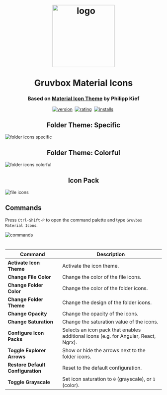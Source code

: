 <h1 align="center">
  <br>
  <img src="./logo.png" alt="logo" width="200">
  <br>
  <br>
    Gruvbox Material Icons
  <br>
</h1>

<h3 align="center">Based on 
<a href="https://github.com/PKief/vscode-material-icon-theme">Material Icon Theme</a> 
by Philipp Kief
</h3>

<!-- https://shields.io/badges/static-badge -->
<p align="center">
  <a href="https://marketplace.visualstudio.com/items?itemName=navernoedenis.gruvbox-material-icons"><img src="https://img.shields.io/badge/v3.2.0-%23000?style=for-the-badge&label=version&color=%23a9b665" alt="version"></a>&nbsp;
  <a href="https://marketplace.visualstudio.com/items?itemName=navernoedenis.gruvbox-material-icons"><img src="https://img.shields.io/badge/5%2F5(2)-%23000?style=for-the-badge&label=rating&color=%23e3ae5a" alt="rating"></a>&nbsp;
  <a href="https://marketplace.visualstudio.com/items?itemName=navernoedenis.gruvbox-material-icons"><img src="https://img.shields.io/badge/1K%2B-%23000?style=for-the-badge&label=installs&color=%23ebdbb2" alt="installs"></a>&nbsp;
</p>

<h2 align="center">Folder Theme: Specific</h2>
<img src="./images/folderIcons-specific.png" alt="folder icons specific">

<h2 align="center">Folder Theme: Colorful</h2>
<img src="./images/folderIcons-colorful.png" alt="folder icons colorful">

<h2 align="center">Icon Pack</h2>
<img src="./images/fileIcons.png" alt="file icons">

## Commands

Press `Ctrl-Shift-P` to open the command palette and type `Gruvbox Material Icons`.

<img src="./images/commandPalette.png" alt="commands">

#

| Command                           | Description                                                                         |
| --------------------------------- | ----------------------------------------------------------------------------------- |
| **Activate Icon Theme**           | Activate the icon theme.                                                            |
| **Change File Color**             | Change the color of the file icons.                                                 |
| **Change Folder Color**           | Change the color of the folder icons.                                               |
| **Change Folder Theme**           | Change the design of the folder icons.                                              |
| **Change Opacity**                | Change the opacity of the icons.                                                    |
| **Change Saturation**             | Change the saturation value of the icons.                                           |
| **Configure Icon Packs**          | Selects an icon pack that enables additional icons (e.g. for Angular, React, Ngrx). |
| **Toggle Explorer Arrows**        | Show or hide the arrows next to the folder icons.                                   |
| **Restore Default Configuration** | Reset to the default configuration.                                                 |
| **Toggle Grayscale**              | Set icon saturation to `0` (grayscale), or `1` (color).                             |

